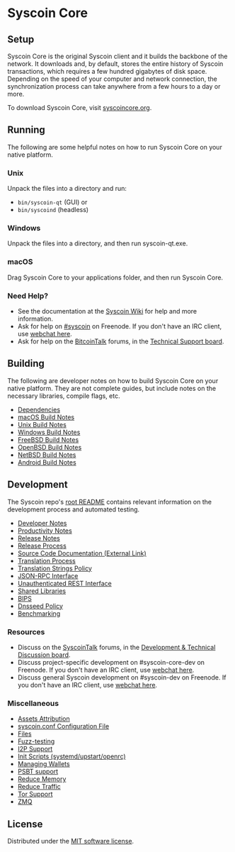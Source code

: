 Syscoin Core
=============

Setup
---------------------
Syscoin Core is the original Syscoin client and it builds the backbone of the network. It downloads and, by default, stores the entire history of Syscoin transactions, which requires a few hundred gigabytes of disk space. Depending on the speed of your computer and network connection, the synchronization process can take anywhere from a few hours to a day or more.

To download Syscoin Core, visit [syscoincore.org](https://syscoincore.org/en/download/).

Running
---------------------
The following are some helpful notes on how to run Syscoin Core on your native platform.

### Unix

Unpack the files into a directory and run:

- `bin/syscoin-qt` (GUI) or
- `bin/syscoind` (headless)

### Windows

Unpack the files into a directory, and then run syscoin-qt.exe.

### macOS

Drag Syscoin Core to your applications folder, and then run Syscoin Core.

### Need Help?

* See the documentation at the [Syscoin Wiki](https://en.syscoin.it/wiki/Main_Page)
for help and more information.
* Ask for help on [#syscoin](http://webchat.freenode.net?channels=syscoin) on Freenode. If you don't have an IRC client, use [webchat here](http://webchat.freenode.net?channels=syscoin).
* Ask for help on the [BitcoinTalk](https://syscointalk.org/) forums, in the [Technical Support board](https://bitcointalk.org/index.php?board=4.0).

Building
---------------------
The following are developer notes on how to build Syscoin Core on your native platform. They are not complete guides, but include notes on the necessary libraries, compile flags, etc.

- [Dependencies](dependencies.md)
- [macOS Build Notes](build-osx.md)
- [Unix Build Notes](build-unix.md)
- [Windows Build Notes](build-windows.md)
- [FreeBSD Build Notes](build-freebsd.md)
- [OpenBSD Build Notes](build-openbsd.md)
- [NetBSD Build Notes](build-netbsd.md)
- [Android Build Notes](build-android.md)

Development
---------------------
The Syscoin repo's [root README](/README.md) contains relevant information on the development process and automated testing.

- [Developer Notes](developer-notes.md)
- [Productivity Notes](productivity.md)
- [Release Notes](release-notes.md)
- [Release Process](release-process.md)
- [Source Code Documentation (External Link)](https://doxygen.bitcoincore.org/)
- [Translation Process](translation_process.md)
- [Translation Strings Policy](translation_strings_policy.md)
- [JSON-RPC Interface](JSON-RPC-interface.md)
- [Unauthenticated REST Interface](REST-interface.md)
- [Shared Libraries](shared-libraries.md)
- [BIPS](bips.md)
- [Dnsseed Policy](dnsseed-policy.md)
- [Benchmarking](benchmarking.md)

### Resources
* Discuss on the [SyscoinTalk](https://syscointalk.org/) forums, in the [Development & Technical Discussion board](https://syscointalk.org/index.php?board=6.0).
* Discuss project-specific development on #syscoin-core-dev on Freenode. If you don't have an IRC client, use [webchat here](http://webchat.freenode.net/?channels=syscoin-core-dev).
* Discuss general Syscoin development on #syscoin-dev on Freenode. If you don't have an IRC client, use [webchat here](http://webchat.freenode.net/?channels=syscoin-dev).

### Miscellaneous
- [Assets Attribution](assets-attribution.md)
- [syscoin.conf Configuration File](syscoin-conf.md)
- [Files](files.md)
- [Fuzz-testing](fuzzing.md)
- [I2P Support](i2p.md)
- [Init Scripts (systemd/upstart/openrc)](init.md)
- [Managing Wallets](managing-wallets.md)
- [PSBT support](psbt.md)
- [Reduce Memory](reduce-memory.md)
- [Reduce Traffic](reduce-traffic.md)
- [Tor Support](tor.md)
- [ZMQ](zmq.md)

License
---------------------
Distributed under the [MIT software license](/COPYING).
